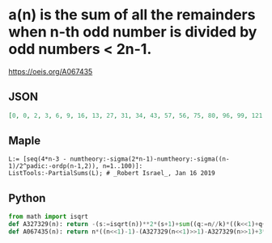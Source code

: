 # a\(n\) is the sum of all the remainders when n\-th odd number is divided by odd numbers < 2n\-1\.
https://oeis.org/A067435
## JSON
```JSON
[0, 0, 2, 3, 6, 9, 16, 13, 27, 31, 34, 43, 57, 56, 75, 80, 96, 99, 121, 122, 155, 164, 163, 184, 220, 218, 255, 252, 277, 304, 339, 328, 372, 389, 412, 433, 491, 478, 515, 536, 570, 609, 638, 647, 722, 713, 746, 767, 858, 842, 910, 939, 942, 993, 1060, 1057]
```
## Maple
```Maple
L:= [seq(4*n-3 - numtheory:-sigma(2*n-1)-numtheory:-sigma((n-1)/2^padic:-ordp(n-1,2)), n=1..100)]:
ListTools:-PartialSums(L); # _Robert Israel_, Jan 16 2019
```
## Python
```Python
from math import isqrt
def A327329(n): return -(s:=isqrt(n))**2*(s+1)+sum((q:=n//k)*((k<<1)+q+1) for k in range(1,s+1))
def A067435(n): return n*((n<<1)-1)-(A327329(n<<1)>>1)-A327329(n>>1)+3*(A327329(n)>>1)+A327329(n-1>>1)-(A327329(n-1)>>1) # _Chai Wah Wu_, Nov 01 2023
```
